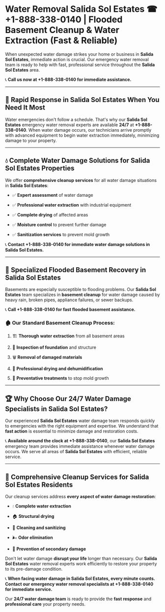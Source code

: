 # Water Removal Salida Sol Estates ☎ +1-888-338-0140 | Flooded Basement Cleanup & Water Extraction (Fast & Reliable)

When unexpected water damage strikes your home or business in **Salida Sol Estates**, immediate action is crucial. Our emergency water removal team is ready to help with fast, professional service throughout the **Salida Sol Estates** area. 

📞 **Call us now at +1-888-338-0140 for immediate assistance.**
---
## 🚀 Rapid Response in Salida Sol Estates When You Need It Most
Water emergencies don't follow a schedule. That's why our **Salida Sol Estates** emergency water removal experts are available **24/7** at **+1-888-338-0140**. When water damage occurs, our technicians arrive promptly with advanced equipment to begin water extraction immediately, minimizing damage to your property.
---
## 💧 Complete Water Damage Solutions for Salida Sol Estates Properties
We offer **comprehensive cleanup services** for all water damage situations in **Salida Sol Estates**:
- ✅ **Expert assessment** of water damage  
- ✅ **Professional water extraction** with industrial equipment  
- ✅ **Complete drying** of affected areas  
- ✅ **Moisture control** to prevent further damage  
- ✅ **Sanitization services** to prevent mold growth  
📞 **Contact +1-888-338-0140 for immediate water damage solutions in Salida Sol Estates.**
---
## 🌊 Specialized Flooded Basement Recovery in Salida Sol Estates
Basements are especially susceptible to flooding problems. Our **Salida Sol Estates** team specializes in **basement cleanup** for water damage caused by heavy rain, broken pipes, appliance failures, or sewer backups. 
📞 **Call +1-888-338-0140 for fast flooded basement assistance.**
### 🏚️ Our Standard Basement Cleanup Process:
1. 🏗️ **Thorough water extraction** from all basement areas  
2. 🔎 **Inspection of foundation** and structure  
3. 🗑️ **Removal of damaged materials**  
4. 💨 **Professional drying and dehumidification**  
5. 🚫 **Preventative treatments** to stop mold growth  
---
## 🏆 Why Choose Our 24/7 Water Damage Specialists in Salida Sol Estates?
Our experienced **Salida Sol Estates** water damage team responds quickly to emergencies with the right equipment and expertise. We understand that **fast action** is essential to minimize damage and restoration costs.
📞 **Available around the clock at +1-888-338-0140**, our **Salida Sol Estates** emergency team provides immediate assistance whenever water damage occurs. We serve all areas of **Salida Sol Estates** with efficient, reliable service.
---
## 🧹 Comprehensive Cleanup Services for Salida Sol Estates Residents
Our cleanup services address **every aspect of water damage restoration**:
- 💧 **Complete water extraction**  
- 🏠 **Structural drying**  
- 🧼 **Cleaning and sanitizing**  
- 🌬️ **Odor elimination**  
- 🚫 **Prevention of secondary damage**  
Don't let water damage **disrupt your life** longer than necessary. Our **Salida Sol Estates** water removal experts work efficiently to restore your property to its pre-damage condition.
📞 **When facing water damage in Salida Sol Estates, every minute counts. Contact our emergency water removal specialists at +1-888-338-0140 for immediate service.**
Our **24/7 water damage team** is ready to provide the **fast response** and **professional care** your property needs.
